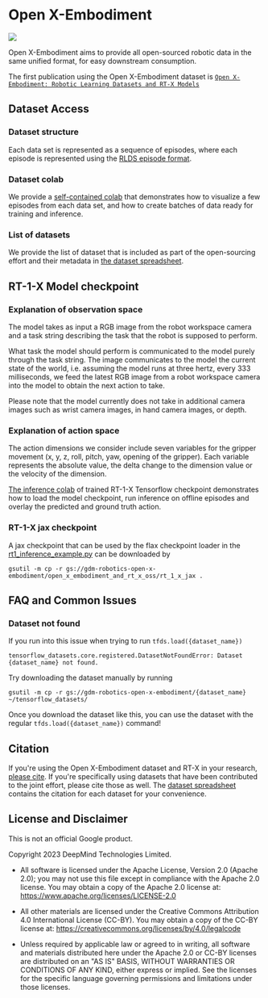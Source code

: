 # Open X-Embodiment

![](teaser.png)

Open X-Embodiment aims to provide all open-sourced robotic data in the same unified format, for easy downstream consumption.

The first publication using the Open X-Embodiment dataset is [`Open X-Embodiment: Robotic Learning Datasets and RT-X Models`](https://robotics-transformer-x.github.io/)

## Dataset Access

### Dataset structure

Each data set is represented as a sequence of episodes, where each episode is represented using the [RLDS episode format](https://github.com/google-research/rlds#dataset-format).

### Dataset colab

We provide a [self-contained colab](https://colab.research.google.com/github/google-deepmind/open_x_embodiment/blob/main/colabs/Open_X_Embodiment_Datasets.ipynb) that demonstrates how to visualize a few episodes from each data set, and how to create batches of data ready for training and inference.

### List of datasets

We provide the list of dataset that is included as part of the open-sourcing effort and their metadata in [the dataset spreadsheet](https://docs.google.com/spreadsheets/d/1rPBD77tk60AEIGZrGSODwyyzs5FgCU9Uz3h-3_t2A9g/edit#gid=0).

## RT-1-X Model checkpoint

### Explanation of observation space

The model takes as input a RGB image from the robot workspace camera and a task string describing the task that the robot is supposed to perform.

What task the model should perform is communicated to the model purely through the task string. The image communicates to the model the current state of the world, i.e. assuming the model runs at three hertz, every 333 milliseconds, we feed the latest RGB image from a robot workspace camera into the model to obtain the next action to take.

Please note that the model currently does not take in additional camera images such as wrist camera images, in hand camera images, or depth.

### Explanation of action space

The action dimensions we consider include seven variables for the gripper movement (x, y, z, roll, pitch, yaw, opening of the gripper). Each variable represents the absolute value, the delta change to the dimension value or the velocity of the dimension.

[The inference colab](https://colab.research.google.com/github/google-deepmind/open_x_embodiment/blob/main/colabs/Minimal_example_for_running_inference_using_RT_1_X_TF_using_tensorflow_datasets.ipynb) of trained RT-1-X Tensorflow checkpoint demonstrates how to load the model checkpoint, run inference on offline episodes and overlay the predicted and ground truth action.

### RT-1-X jax checkpoint

A jax checkpoint that can be used by the flax checkpoint loader in the [rt1_inference_example.py](https://github.com/google-deepmind/open_x_embodiment/blob/main/models/rt1_inference_example.py) can be downloaded by

```gsutil -m cp -r gs://gdm-robotics-open-x-embodiment/open_x_embodiment_and_rt_x_oss/rt_1_x_jax .```

## FAQ and Common Issues

### Dataset not found

If you run into this issue when trying to run `tfds.load({dataset_name})`

```tensorflow_datasets.core.registered.DatasetNotFoundError: Dataset {dataset_name} not found.```

Try downloading the dataset manually by running

```gsutil -m cp -r gs://gdm-robotics-open-x-embodiment/{dataset_name} ~/tensorflow_datasets/```

Once you download the dataset like this, you can use the dataset with the regular `tfds.load({dataset_name})` command!

## Citation

If you're using the Open X-Embodiment dataset and RT-X in your research, [please cite](https://robotics-transformer-x.github.io/citation.txt). If you're specifically using datasets that have been contributed to the joint effort, please cite those as well. The [dataset spreadsheet](https://docs.google.com/spreadsheets/d/1rPBD77tk60AEIGZrGSODwyyzs5FgCU9Uz3h-3_t2A9g/edit#gid=0) contains the citation for each dataset for your convenience.

## License and Disclaimer

This is not an official Google product.

Copyright 2023 DeepMind Technologies Limited.

- All software is licensed under the Apache License, Version 2.0 (Apache 2.0); you may not use this file except in compliance with the Apache 2.0 license. You may obtain a copy of the Apache 2.0 license at: https://www.apache.org/licenses/LICENSE-2.0

- All other materials are licensed under the Creative Commons Attribution 4.0 International License (CC-BY). You may obtain a copy of the CC-BY license at: https://creativecommons.org/licenses/by/4.0/legalcode

- Unless required by applicable law or agreed to in writing, all software and materials distributed here under the Apache 2.0 or CC-BY licenses are distributed on an "AS IS" BASIS, WITHOUT WARRANTIES OR CONDITIONS OF ANY KIND, either express or implied. See the licenses for the specific language governing permissions and limitations under those licenses.
